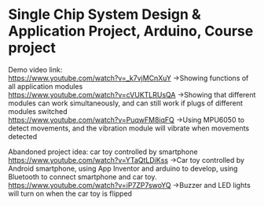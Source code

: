 # Single Chip System Design & Application Project, Arduino, Course project
Demo video link:<br />
https://www.youtube.com/watch?v=_k7vjMCnXuY	->Showing functions of all application modules<br />
https://www.youtube.com/watch?v=cVUKTLRUsQA ->Showing that different modules can work simultaneously, and can still work if plugs of different modules switched<br />
https://www.youtube.com/watch?v=PuqwFM8iqFQ	->Using MPU6050 to detect movements, and the vibration module will vibrate when movements detected<br />

Abandoned project idea: car toy controlled by smartphone
https://www.youtube.com/watch?v=YTaQtLDiKss ->Car toy controlled by Android smartphone, using App Inventor and arduino to develop, using Bluetooth to connect smartphone and car toy.<br />
https://www.youtube.com/watch?v=iP7ZP7swoYQ	->Buzzer and LED lights will turn on when the car toy is flipped<br />



